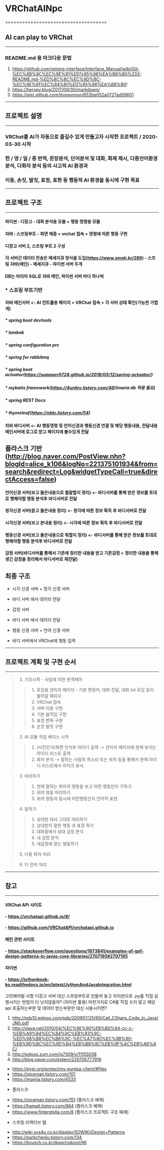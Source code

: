 # VRChatAINpc
====================================

## AI can play to VRChat
------------------------------------

### README.md 용 마크다운 문법
1. https://github.com/sejong-interface/Interface_Manual/wiki/Git-%EC%8B%9C%EC%9E%91%ED%95%98%EA%B8%B0%233-README.md-%ED%8C%8C%EC%9D%BC-%EC%9E%91%EC%84%B1%ED%95%98%EA%B8%B0!
2. https://heropy.blog/2017/09/30/markdown/
3. https://gist.github.com/ihoneymon/652be052a0727ad59601


***

## 프로젝트 설명 
-------------------------------------

### VRChat를 AI가 자동으로 즐길수 있게 만들고자 시작한 프로젝트 / 2020-03-30 시작
### 한 / 영 / 일 / 중 번역, 문장분석, 단어분석 및 대화, 화제 제시, 다중언어환경 분석, 다화자 분석 등의 사고적 AI 환경과
### 이동, 손짓, 발짓, 표정, 표현 등 행동적 AI 환경을 동시에 구현 목표

***

## 프로젝트 구조
-------------------------------------


#### 파이썬 : 디장고 - 대화 분석용 모듈 + 행동 명령용 모듈
#### 자바 : 스프링부트 - 화면 채증 + vrchat 접속 + 명령에 따른 행동 구현
#### 디장고 서버 2, 스프링 부트 2 구성

#### 각 서버간 데이터 전송은 메세지큐 방식을 도입(https://www.smoh.kr/289) - 스프링 자바(메인) - 메세지큐 - 파이썬 서버 두개

#### DB는 마리아 SQL로 자바 메인, 파이썬 서버 마다 하나씩

### * 스프링 부트기반
#### 자바 메인서버 <- AI 컨트롤용 페이지 + VRChat 접속 + 각 서버 상태 확인(가능한 가볍게)
##### * spring boot devtools
##### * lombok
##### * spring configuration prc
##### * spring for rabbitmq
##### * spring boot actuator(https://supawer0728.github.io/2018/05/12/spring-actuator/)
##### * mybatis framework(https://4urdev.tistory.com/46)(maria db 적용 필요)
##### * spring REST Docs
##### * thymeleaf(https://eblo.tistory.com/54)

#### 자바 바디서버 <- AI 행동명령 및 언어신경과 행동신경 연결 및 해당 행동내용, 전달내용 메인서버에 로그로 받고 페이지에 볼수있게 전달


## 플라스크 기반 (http://blog.naver.com/PostView.nhn?blogId=alice_k106&logNo=221375101934&from=search&redirect=Log&widgetTypeCall=true&directAccess=false)

#### 언어신경 서버(보고 들은내용으로 뭘말할지 정리) <- 바디서버를 통해 받은 정보를 토대로 행해야할 행동 분석후 바디서버로 전달
#### 청각신경 서버(듣고 들은내용 정리) <- 청각에 따른 정보 획득 후 바디서버로 전달
#### 시각신경 서버(보고 본내용 정리) <- 시각에 따른 정보 획득 후 바디서버로 전달
#### 행동신경 서버(보고 들은내용으로 뭐할지 정리) <- 바디서버를 통해 받은 정보를 토대로 행해야할 행동 분석후 바디서버로 전달
#### 감정 서버(바디서버를 통해서 기존에 정리한 내용을 받고 기존감정 + 정리한 내용을 통해 생긴 감정을 정리해서 바디서버로 재전달)

## 최종 구조

- 시각 신경 서버 + 청각 신경 서버

- 바디 서버 에서 데이터 전달

- 감정 서버 

- 바디 서버 에서 데이터 전달 

- 행동 신경 서버 + 언어 신경 서버

- 바디 서버에서 VRChat에 행동 입력


***

## 프로젝트 계획  및 구현 순서
-------------------------------------------

> 1. 기초시작 - 사람에 의한 원격제어
  >> 1. 로깅용 관리자 페이지 - 기본 명령어, 대화 전달, 대화 txt 로깅 등이 들어갈 페이지
  >> 2. VRChat 접속
  >> 3. 서버 이동 구현
  >> 4. 기본 움직임 구현
  >> 5. 표정 변화 구현
  >> 6. 손짓 발짓 구현 
  
> 2. AI 모듈 작업 베이스 시작
  >> 1. (사진인식)화면 인식후 아이디 출력 -> 관리자 페이지에 현재 보이는 아이디 리스트 출력
  >> 2. 화자 분석 -> 말하는 사람의 목소리 또는 위치 등을 통해서 현재 아이디 리스트에서 마이크 표시
 
> 3. 따라하기
  >> 1. 현재 말하는 화자의 행동을 보고 어떤 행동인지 구하기
  >> 2. 위의 행동 따라하기
  >> 3. 위의 행동과 동시에 어떤행동인지 언어적 표현
   
> 4. 말하기
  >> 1. 상대방 대사 그대로 따라하기
  >> 2. 상대방이 말한 행동 과 표정 하기
  >> 3. 대화중에서 상대 감정 분석 
  >> 4. 내 감정 분석
  >> 5. 내감정에 맞는 행동하기

> 5. 다중 화자 처리

> 6. 다 언어 처리

***

## 참고 
----------------

#### VRChat APi 사이트  
#### - https://vrchatapi.github.io/#/  
#### - https://github.com/VRChatAPI/vrchatapi.github.io  

#### 패턴 관련 사이트 
#### - https://stackoverflow.com/questions/1673841/examples-of-gof-design-patterns-in-javas-core-libraries/2707195#2707195 

#### 자이썬
#### - https://jythonbook-ko.readthedocs.io/en/latest/JythonAndJavaIntegration.html



고민해야될 사항
디장고 서버 대신 스프링부트로 만들어 놓고 자이썬으로 .py를 직접 실행시키는 방법이 더 낫지않을까? (자이썬 활용)
마찬가지로 C#를 직접 쓰지 말고 해당 api 호출하는부분 및 데이터 받는부분만 대신 사용시키면? 
1. http://pds10.egloos.com/pds/200907/25/69/Call_CSharp_Code_in_Java(JNI).pdf
2. http://sjava.net/2010/04/%EC%9E%90%EB%B0%94-cc-c-%EB%A9%94%EC%84%9C%EB%93%9C-%ED%98%B8%EC%B6%9C-%EC%A7%80%EC%9B%90-%EB%9D%BC%EC%9D%B4%EB%B8%8C%EB%9F%AC%EB%A6%AC/
3. http://egloos.zum.com/js7309/v/11155038
4. http://blog.naver.com/estern/220705777919

- https://pypi.org/project/py-eureka-client/#files
- https://niceman.tistory.com/101
- https://mainia.tistory.com/4533

* 플라스크
- https://niceman.tistory.com/151 (플라스크 예제)
- https://hamait.tistory.com/864 (플라스크 예제)
- https://www.finterstella.com/8 (플라스크 프로젝트 구조 예제)

* 스프링 리액티브 웹
- http://wiki.sys4u.co.kr/display/SOWIKI/Design+Patterns
- https://parkcheolu.tistory.com/134
- https://brunch.co.kr/@springboot/96
